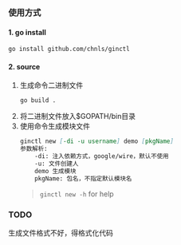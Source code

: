 ### 使用方式
#### 1. go install
```shell
go install github.com/chnls/ginctl
```

#### 2. source
1. 生成命令二进制文件
    ```shell
    go build .
    ```
2. 将二进制文件放入$GOPATH/bin目录
3. 使用命令生成模块文件
    ```markdown
    ginctl new [-di -u username] demo [pkgName]
    参数解析:
        -di: 注入依赖方式，google/wire，默认不使用
        -u: 文件创建人
        demo 生成模块
        pkgName: 包名，不指定默认模块名
    ```
   > `ginctl new -h` for help

### TODO
生成文件格式不好，得格式化代码